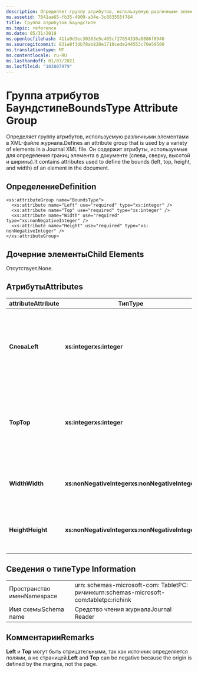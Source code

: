 ```yaml
---
description: Определяет группу атрибутов, используемую различными элементами в XML-файле журнала. Он содержит атрибуты, используемые для определения границ элемента в документе (слева, сверху, высотой и ширины).
ms.assetid: 7841aa65-fb35-4909-a34e-3c883555f764
title: Группа атрибутов Баундстипе
ms.topic: reference
ms.date: 05/31/2018
ms.openlocfilehash: 411a9d3ec30363e5c405cf27654330a0886f8946
ms.sourcegitcommit: 831e8f3db78ab820e1710cede244553c70e50500
ms.translationtype: MT
ms.contentlocale: ru-RU
ms.lasthandoff: 01/07/2021
ms.locfileid: "103807979"
---
```

# <a name="boundstype-attribute-group"></a><span data-ttu-id="4e278-104">Группа атрибутов Баундстипе</span><span class="sxs-lookup"><span data-stu-id="4e278-104">BoundsType Attribute Group</span></span>

<span data-ttu-id="4e278-105">Определяет группу атрибутов, используемую различными элементами в XML-файле журнала.</span><span class="sxs-lookup"><span data-stu-id="4e278-105">Defines an attribute group that is used by a variety of elements in a Journal XML file.</span></span> <span data-ttu-id="4e278-106">Он содержит атрибуты, используемые для определения границ элемента в документе (слева, сверху, высотой и ширины).</span><span class="sxs-lookup"><span data-stu-id="4e278-106">It contains attributes used to define the bounds (left, top, height, and width) of an element in the document.</span></span>

## <a name="definition"></a><span data-ttu-id="4e278-107">Определение</span><span class="sxs-lookup"><span data-stu-id="4e278-107">Definition</span></span>

``` syntax
<xs:attributeGroup name="BoundsType">
  <xs:attribute name="Left" use="required" type="xs:integer" />
  <xs:attribute name="Top" use="required" type="xs:integer" />
  <xs:attribute name="Width" use="required" type="xs:nonNegativeInteger" />
  <xs:attribute name="Height" use="required" type="xs: nonNegativeInteger" />
</xs:attributeGroup>
```

## <a name="child-elements"></a><span data-ttu-id="4e278-108">Дочерние элементы</span><span class="sxs-lookup"><span data-stu-id="4e278-108">Child Elements</span></span>

<span data-ttu-id="4e278-109">Отсутствует.</span><span class="sxs-lookup"><span data-stu-id="4e278-109">None.</span></span>

## <a name="attributes"></a><span data-ttu-id="4e278-110">Атрибуты</span><span class="sxs-lookup"><span data-stu-id="4e278-110">Attributes</span></span>



| <span data-ttu-id="4e278-111">attribute</span><span class="sxs-lookup"><span data-stu-id="4e278-111">Attribute</span></span>  | <span data-ttu-id="4e278-112">Тип</span><span class="sxs-lookup"><span data-stu-id="4e278-112">Type</span></span>                      | <span data-ttu-id="4e278-113">Обязательно</span><span class="sxs-lookup"><span data-stu-id="4e278-113">Required</span></span> | <span data-ttu-id="4e278-114">Описание</span><span class="sxs-lookup"><span data-stu-id="4e278-114">Description</span></span>                                                                                        | <span data-ttu-id="4e278-115">поссиблевалуес</span><span class="sxs-lookup"><span data-stu-id="4e278-115">PossibleValues</span></span>                       |
|------------|---------------------------|----------|----------------------------------------------------------------------------------------------------|--------------------------------------|
| <span data-ttu-id="4e278-116">**Слева**</span><span class="sxs-lookup"><span data-stu-id="4e278-116">**Left**</span></span>   | <span data-ttu-id="4e278-117">**xs:integer**</span><span class="sxs-lookup"><span data-stu-id="4e278-117">**xs:integer**</span></span>            | <span data-ttu-id="4e278-118">Обязательно</span><span class="sxs-lookup"><span data-stu-id="4e278-118">Required</span></span> | <span data-ttu-id="4e278-119">Расстояние от начала до крайней левой точки в ограничивающем прямоугольнике для элемента.</span><span class="sxs-lookup"><span data-stu-id="4e278-119">The distance from the origin to the leftmost point in the bounding box for the element.</span></span><br/> | <span data-ttu-id="4e278-120">Любое целое число.</span><span class="sxs-lookup"><span data-stu-id="4e278-120">Any integer.</span></span><br/>              |
| <span data-ttu-id="4e278-121">**Top**</span><span class="sxs-lookup"><span data-stu-id="4e278-121">**Top**</span></span>    | <span data-ttu-id="4e278-122">**xs:integer**</span><span class="sxs-lookup"><span data-stu-id="4e278-122">**xs:integer**</span></span>            | <span data-ttu-id="4e278-123">Обязательно</span><span class="sxs-lookup"><span data-stu-id="4e278-123">Required</span></span> | <span data-ttu-id="4e278-124">Расстояние от начала до самой верхней точки ограничивающего прямоугольника для элемента.</span><span class="sxs-lookup"><span data-stu-id="4e278-124">The distance from the origin to the topmost point in the bounding box for the element.</span></span><br/>  | <span data-ttu-id="4e278-125">Любое целое число.</span><span class="sxs-lookup"><span data-stu-id="4e278-125">Any integer.</span></span><br/>              |
| <span data-ttu-id="4e278-126">**Width**</span><span class="sxs-lookup"><span data-stu-id="4e278-126">**Width**</span></span>  | <span data-ttu-id="4e278-127">**xs:nonNegativeInteger**</span><span class="sxs-lookup"><span data-stu-id="4e278-127">**xs:nonNegativeInteger**</span></span> | <span data-ttu-id="4e278-128">Обязательно</span><span class="sxs-lookup"><span data-stu-id="4e278-128">Required</span></span> | <span data-ttu-id="4e278-129">Ширина ограничивающего прямоугольника для элемента.</span><span class="sxs-lookup"><span data-stu-id="4e278-129">The width of the bounding box for the element.</span></span><br/>                                          | <span data-ttu-id="4e278-130">Любое неотрицательное целое число.</span><span class="sxs-lookup"><span data-stu-id="4e278-130">Any non-negative integer.</span></span><br/> |
| <span data-ttu-id="4e278-131">**Height**</span><span class="sxs-lookup"><span data-stu-id="4e278-131">**Height**</span></span> | <span data-ttu-id="4e278-132">**xs:nonNegativeInteger**</span><span class="sxs-lookup"><span data-stu-id="4e278-132">**xs:nonNegativeInteger**</span></span> | <span data-ttu-id="4e278-133">Обязательно</span><span class="sxs-lookup"><span data-stu-id="4e278-133">Required</span></span> | <span data-ttu-id="4e278-134">Высота ограничивающего прямоугольника для элемента.</span><span class="sxs-lookup"><span data-stu-id="4e278-134">The height of the bounding box for the element.</span></span><br/>                                         | <span data-ttu-id="4e278-135">Любое неотрицательное целое число.</span><span class="sxs-lookup"><span data-stu-id="4e278-135">Any non-negative integer.</span></span><br/> |



 

## <a name="type-information"></a><span data-ttu-id="4e278-136">Сведения о типе</span><span class="sxs-lookup"><span data-stu-id="4e278-136">Type Information</span></span>



|             |                                            |
|-------------|--------------------------------------------|
| <span data-ttu-id="4e278-137">Пространство имен</span><span class="sxs-lookup"><span data-stu-id="4e278-137">Namespace</span></span>   | <span data-ttu-id="4e278-138">urn: schemas-microsoft-com: TabletPC: ричинк</span><span class="sxs-lookup"><span data-stu-id="4e278-138">urn:schemas-microsoft-com:tabletpc:richink</span></span> |
| <span data-ttu-id="4e278-139">Имя схемы</span><span class="sxs-lookup"><span data-stu-id="4e278-139">Schema name</span></span> | <span data-ttu-id="4e278-140">Средство чтения журнала</span><span class="sxs-lookup"><span data-stu-id="4e278-140">Journal Reader</span></span>                             |



 

## <a name="remarks"></a><span data-ttu-id="4e278-141">Комментарии</span><span class="sxs-lookup"><span data-stu-id="4e278-141">Remarks</span></span>

<span data-ttu-id="4e278-142">**Left** и **Top** могут быть отрицательными, так как источник определяется полями, а не страницей.</span><span class="sxs-lookup"><span data-stu-id="4e278-142">**Left** and **Top** can be negative because the origin is defined by the margins, not the page.</span></span>

 

 




